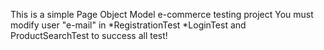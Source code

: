 This is a simple Page Object Model e-commerce testing project
You must modify user "e-mail" in *RegistrationTest *LoginTest and ProductSearchTest to success all test!
